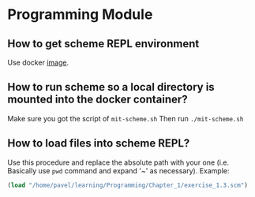 # Programming Module

## How to get scheme REPL environment
Use docker [image](https://hub.docker.com/r/sritchie/mit-scheme#).

## How to run scheme so a local directory is mounted into the docker container?
Make sure you got the script of `mit-scheme.sh`
Then run `./mit-scheme.sh`

## How to load files into scheme REPL?
Use this procedure and replace the absolute path with your one (i.e. Basically use `pwd` command and expand '~' as necessary). Example:
```scheme
(load "/home/pavel/learning/Programming/Chapter_1/exercise_1.3.scm")
```

